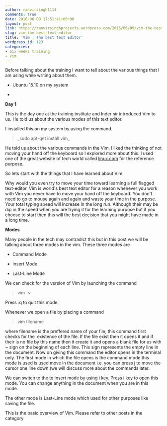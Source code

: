 ```yaml
---
author: ranvirsingh1114
comments: true
date: 2016-06-09 17:51:41+00:00
layout: post
link: https://ranvirsinghprojects.wordpress.com/2016/06/09/vim-the-best-text-editor/
slug: vim-the-best-text-editor
title: 'Vim : The best text Editor'
wordpress_id: 123
categories:
- Six weeks training
- Vim
---
```


Before talking about the training I want to tell about the various things that I am using while writing about them.



 	
  * Ubuntu 15.10 on my system

 	
  * 

**Day 1**

This is the day one at the training institute and Inder sir introduced Vim to us. He told us about the various modes of this text editor.

I installed this on my system by using the command.


<blockquote>_sudo apt-get install vim_</blockquote>


He told us about the various commands in the Vim. I liked the thinking of not moving your hand off the keyboard so I explored more about this. I used one of the great website of tech world called [linux.com](https://www.linux.com/learn/vim-101-beginners-guide-vim) for the reference purpose.

So lets start with the things that I have learned about Vim.

Why would you even try to move your time toward learning a full flagged text-editor. Vim is world's best text editor for a reason whenever you work with Vim you never have to move your hand off the keyboard. You don't need to go to mouse again and again and waste your time in the purpose. Your total typing speed will increase in the long run. Although their may be dip in the speed when you are trying it for the learning purpose but if you choose to start then this will the best decision that you might have made in a long time.

**Modes**

Many people in the tech may contradict this but in this post we will be talking about three modes in the vim. These three modes are



 	
  * Command Mode

 	
  * Insert Mode

 	
  * Last-Line Mode


We can check for the version of Vim by launching the command


<blockquote>vim -v</blockquote>


Press :q to quit this mode.

Whenever we open a file by placing a command


<blockquote>vim filename</blockquote>


where filename is the preffered name of your file, this command first checks for the  existence of the file. If the file exist then it opens it and if their is no file by this name then it create it and opens a blank file for us with ~ sign on the beginning of each line. This sign represents the empty line in the document. Now on giving this command the editor opens in the terminal only. The first mode in which the file opens is the command mode this mode is used is used move in the document i.e. you can press j to move the cursor one line down.(we will discuss more about the commands later.

We can switch to the to insert mode by using i key. Press i key to open this mode. You can change anything in the document when you are in this mode.

The other mode is Last-Line mode which used for other purposes like saving the file.

This is the basic overview of Vim. Please refer to other posts in the category
